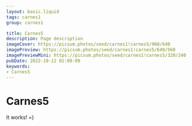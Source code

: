 ```yaml
---
layout: basic.liquid
tags: carnes1
group: carnes1

title: Carnes5
description: Page description
imageCover: https://picsum.photos/seed/carnes1!carnes5/960/640
imagePreview: https://picsum.photos/seed/carnes1!carnes5/640/560
imagePreviewMini: https://picsum.photos/seed/carnes1!carnes5/320/240
pubDate: 2022-10-12 01:09:09
keywords:
- Carnes5
---
```


# Carnes5

It works! =)
